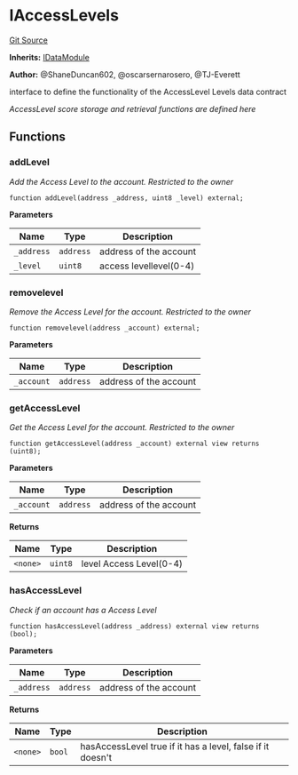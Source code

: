 # IAccessLevels
[Git Source](https://github.com/thrackle-io/rules-protocol/blob/63b22fe4cc7ce8c74a4c033635926489351a3581/src/data/IAccessLevels.sol)

**Inherits:**
[IDataModule](/src/data/IDataModule.sol/interface.IDataModule.md)

**Author:**
@ShaneDuncan602, @oscarsernarosero, @TJ-Everett

interface to define the functionality of the AccessLevel Levels data contract

*AccessLevel score storage and retrieval functions are defined here*


## Functions
### addLevel

*Add the Access Level to the account. Restricted to the owner*


```solidity
function addLevel(address _address, uint8 _level) external;
```
**Parameters**

|Name|Type|Description|
|----|----|-----------|
|`_address`|`address`|address of the account|
|`_level`|`uint8`|access levellevel(0-4)|


### removelevel

*Remove the Access Level for the account. Restricted to the owner*


```solidity
function removelevel(address _account) external;
```
**Parameters**

|Name|Type|Description|
|----|----|-----------|
|`_account`|`address`|address of the account|


### getAccessLevel

*Get the Access Level for the account. Restricted to the owner*


```solidity
function getAccessLevel(address _account) external view returns (uint8);
```
**Parameters**

|Name|Type|Description|
|----|----|-----------|
|`_account`|`address`|address of the account|

**Returns**

|Name|Type|Description|
|----|----|-----------|
|`<none>`|`uint8`|level Access Level(0-4)|


### hasAccessLevel

*Check if an account has a Access Level*


```solidity
function hasAccessLevel(address _address) external view returns (bool);
```
**Parameters**

|Name|Type|Description|
|----|----|-----------|
|`_address`|`address`|address of the account|

**Returns**

|Name|Type|Description|
|----|----|-----------|
|`<none>`|`bool`|hasAccessLevel true if it has a level, false if it doesn't|


